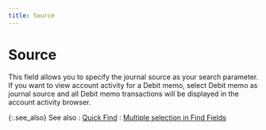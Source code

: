 ```yaml
---
title: Source
---
```


# Source


This field allows you to specify the journal source as your search parameter. If you want to view account activity for a Debit memo, select Debit memo as journal source and all Debit memo transactions will be displayed in the account activity browser.


{:.see_also}
See also
: [Quick Find]({{site.acc_baseurl}}/find-account-activity/find-account-activity-details/quick-find/quick_find.html)
: [Multiple selection in Find Fields]({{site.wwe_chm}}/advanced-options/find-function/multiple_selection_in_find_fields.html)
